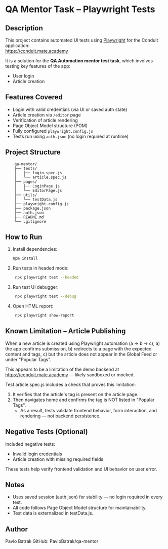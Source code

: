 # QA Mentor Task – Playwright Tests


## Description

This project contains automated UI tests using [Playwright](https://playwright.dev/) for the Conduit application:  
https://conduit.mate.academy

It is a solution for the **QA Automation mentor test task**, which involves testing key features of the app:
- User login
- Article creation


## Features Covered

-  Login with valid credentials (via UI or saved auth state)
-  Article creation via `/editor` page
-  Verification of article rendering
-  Page Object Model structure (POM)
-  Fully configured `playwright.config.js`
-  Tests run using `auth.json` (no login required at runtime)


## Project Structure
```
    qa-mentor/
    ├── tests/
    │   ├── login.spec.js
    │   └── article.spec.js
    ├── pages/
    │   ├── LoginPage.js
    │   └── EditorPage.js
    ├── utils/
    │   └── testData.js
    ├── playwright.config.js
    ├── package.json
    ├── auth.json
    ├── README.md
    └── .gitignore
```


## How to Run

1. Install dependencies:
   ```bash
   npm install
2. Run tests in headed mode:
   ```bash
    npx playwright test --headed

3. Run test UI debugger:
   ```bash
    npx playwright test --debug
4. Open HTML report:
   ```bash
    npx playwright show-report


## Known Limitation – Article Publishing
When a new article is created using Playwright automation (a -> b -> c),
a) the app confirms submission,
b) redirects to a page with the expected content and tags,
c) but the article does not appear in the Global Feed or under "Popular Tags".

This appears to be a limitation of the demo backend at https://conduit.mate.academy — likely sandboxed or mocked.

Test article.spec.js includes a check that proves this limitation:
1. It verifies that the article's tag is present on the article page.
2. Then navigates home and confirms the tag is NOT listed in "Popular Tags".
    - As a result, tests validate frontend behavior, form interaction, and rendering — not backend persistence.


## Negative Tests (Optional)

Included negative tests:
- Invalid login credentials
- Article creation with missing required fields

These tests help verify frontend validation and UI behavior on user error.


## Notes
- Uses saved session (auth.json) for stability — no login required in every test.
- All code follows Page Object Model structure for maintainability.
- Test data is externalized in testData.js.


## Author
Pavlo Batrak
GitHub: PavloBatrak/qa-mentor